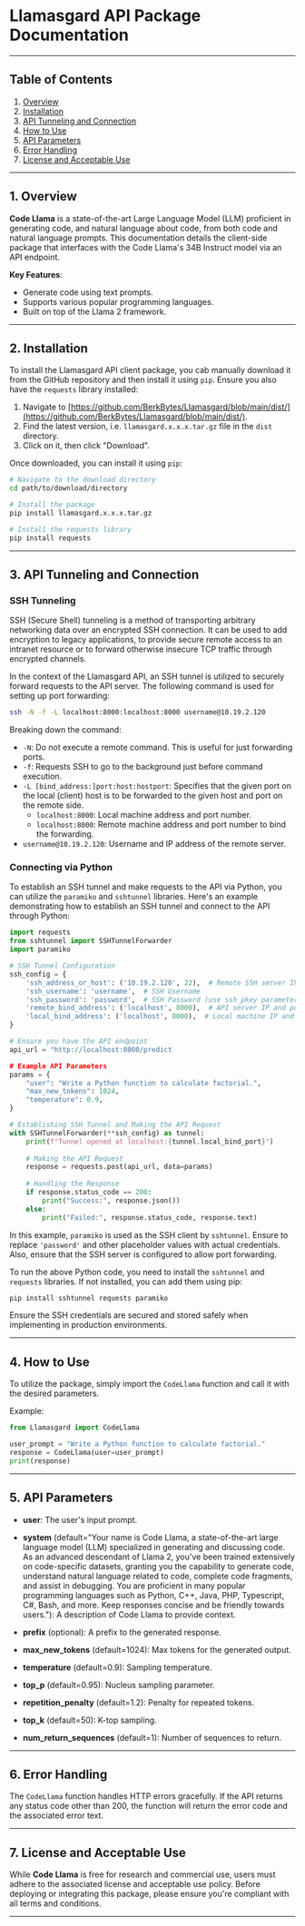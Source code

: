 # Llamasgard API Package Documentation

---

## Table of Contents

1. [Overview](#overview)
2. [Installation](#installation)
3. [API Tunneling and Connection](#api-tunneling)
4. [How to Use](#how-to-use)
5. [API Parameters](#api-parameters)
6. [Error Handling](#error-handling)
7. [License and Acceptable Use](#license-and-acceptable-use)

---

## <a name="overview"></a>1. Overview

**Code Llama** is a state-of-the-art Large Language Model (LLM) proficient in generating code, and natural language about code, from both code and natural language prompts. This documentation details the client-side package that interfaces with the Code Llama's 34B Instruct model via an API endpoint.

**Key Features**:
- Generate code using text prompts.
- Supports various popular programming languages.
- Built on top of the Llama 2 framework.

---

## <a name="installation"></a>2. Installation

To install the Llamasgard API client package, you cab manually download it from the GitHub repository and then install it using `pip`. Ensure you also have the `requests` library installed:

1. Navigate to [https://github.com/BerkBytes/Llamasgard/blob/main/dist/](https://github.com/BerkBytes/Llamasgard/blob/main/dist/).
2. Find the latest version, i.e. `llamasgard.x.x.x.tar.gz` file in the `dist` directory.
3. Click on it, then click "Download".

Once downloaded, you can install it using `pip`:

```bash
# Navigate to the download directory
cd path/to/download/directory

# Install the package
pip install llamasgard.x.x.x.tar.gz

# Install the requests library
pip install requests
```

---

## <a name="api-tunneling"></a>3. API Tunneling and Connection

### SSH Tunneling

SSH (Secure Shell) tunneling is a method of transporting arbitrary networking data over an encrypted SSH connection. It can be used to add encryption to legacy applications, to provide secure remote access to an intranet resource or to forward otherwise insecure TCP traffic through encrypted channels. 

In the context of the Llamasgard API, an SSH tunnel is utilized to securely forward requests to the API server. The following command is used for setting up port forwarding:

```bash
ssh -N -f -L localhost:8000:localhost:8000 username@10.19.2.120
```

Breaking down the command:

- `-N`: Do not execute a remote command. This is useful for just forwarding ports.
- `-f`: Requests SSH to go to the background just before command execution.
- `-L [bind_address:]port:host:hostport`: Specifies that the given port on the local (client) host is to be forwarded to the given host and port on the remote side.
  - `localhost:8000`: Local machine address and port number.
  - `localhost:8000`: Remote machine address and port number to bind the forwarding.
- `username@10.19.2.120`: Username and IP address of the remote server.

### Connecting via Python

To establish an SSH tunnel and make requests to the API via Python, you can utilize the `paramiko` and `sshtunnel` libraries. Here's an example demonstrating how to establish an SSH tunnel and connect to the API through Python:

```python
import requests
from sshtunnel import SSHTunnelForwarder
import paramiko

# SSH Tunnel Configuration
ssh_config = {
    'ssh_address_or_host': ('10.19.2.120', 22),  # Remote SSH server IP and port
    'ssh_username': 'username',  # SSH Username
    'ssh_password': 'password',  # SSH Password (use ssh_pkey parameter for key file)
    'remote_bind_address': ('localhost', 8000),  # API server IP and port
    'local_bind_address': ('localhost', 8000),  # Local machine IP and port
}

# Ensure you have the API endpoint
api_url = "http://localhost:8000/predict

# Example API Parameters
params = {
    "user": "Write a Python function to calculate factorial.",
    "max_new_tokens": 1024,
    "temperature": 0.9,
}

# Establishing SSH Tunnel and Making the API Request
with SSHTunnelForwarder(**ssh_config) as tunnel:
    print(f"Tunnel opened at localhost:{tunnel.local_bind_port}")
    
    # Making the API Request
    response = requests.post(api_url, data=params)
    
    # Handling the Response
    if response.status_code == 200:
        print("Success:", response.json())
    else:
        print("Failed:", response.status_code, response.text)
```

In this example, `paramiko` is used as the SSH client by `sshtunnel`. Ensure to replace `'password'` and other placeholder values with actual credentials. Also, ensure that the SSH server is configured to allow port forwarding.

To run the above Python code, you need to install the `sshtunnel` and `requests` libraries. If not installed, you can add them using pip:

```bash
pip install sshtunnel requests paramiko
```

Ensure the SSH credentials are secured and stored safely when implementing in production environments.

---

## <a name="how-to-use"></a>4. How to Use

To utilize the package, simply import the `CodeLlama` function and call it with the desired parameters.

Example:

```python
from Llamasgard import CodeLlama

user_prompt = "Write a Python function to calculate factorial."
response = CodeLlama(user=user_prompt)
print(response)
```

---

## <a name="api-parameters"></a>5. API Parameters

- **user**: The user's input prompt.
  
- **system** (default="Your name is Code Llama, a state-of-the-art large language model (LLM) specialized in generating and discussing code. As an advanced descendant of Llama 2, you've been trained extensively on code-specific datasets, granting you the capability to generate code, understand natural language related to code, complete code fragments, and assist in debugging. You are proficient in many popular programming languages such as Python, C++, Java, PHP, Typescript, C#, Bash, and more. Keep responses concise and be friendly towards users."): A description of Code Llama to provide context.

- **prefix** (optional): A prefix to the generated response.

- **max_new_tokens** (default=1024): Max tokens for the generated output.

- **temperature** (default=0.9): Sampling temperature.

- **top_p** (default=0.95): Nucleus sampling parameter.

- **repetition_penalty** (default=1.2): Penalty for repeated tokens.

- **top_k** (default=50): K-top sampling.

- **num_return_sequences** (default=1): Number of sequences to return.

---

## <a name="error-handling"></a>6. Error Handling

The `CodeLlama` function handles HTTP errors gracefully. If the API returns any status code other than 200, the function will return the error code and the associated error text.

---

## <a name="license-and-acceptable-use"></a>7. License and Acceptable Use

While **Code Llama** is free for research and commercial use, users must adhere to the associated license and acceptable use policy. Before deploying or integrating this package, please ensure you're compliant with all terms and conditions.

---

